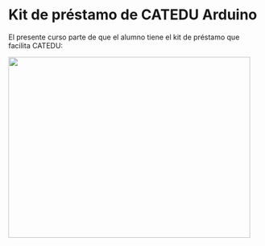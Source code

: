 
# Kit de préstamo de CATEDU Arduino

El presente curso parte de que el alumno tiene el kit de préstamo que facilita CATEDU:

<img src="https://docs.google.com/drawings/d/1OKZAb3KTx5DB-21w6tPDuKPQLBL5Cw57sCOwYMZmnSs/pub?w=480&amp;h=360" width="480" height="360" />

